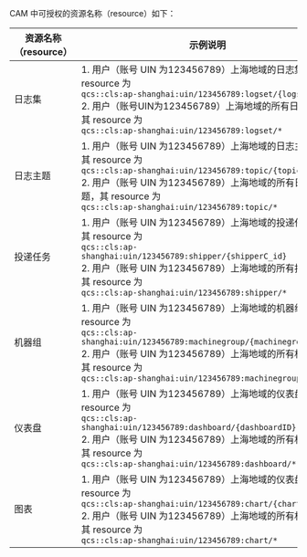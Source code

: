CAM 中可授权的资源名称（resource）如下：

| 资源名称（resource） | 示例说明                                                     |
| -------------------- | ------------------------------------------------------------ |
| 日志集               | 1. 用户（账号 UIN 为123456789）上海地域的日志集 A，其 resource 为<br/>`qcs::cls:ap-shanghai:uin/123456789:logset/{logsetA_id}`<br/>2. 用户（账号UIN为123456789）上海地域的所有日志集 ，其 resource 为<br/>`qcs::cls:ap-shanghai:uin/123456789:logset/*` |
| 日志主题             | 1. 用户（账号 UIN 为123456789）上海地域的日志主题 B，其 resource 为<br/>`qcs::cls:ap-shanghai:uin/123456789:topic/{topicB_id}`<br/>2. 用户（账号 UIN 为123456789）上海地域的所有日志主题，其 resource 为<br/>`qcs::cls:ap-shanghai:uin/123456789:topic/*` |
| 投递任务             | 1. 用户（账号 UIN 为123456789）上海地域的投递任务 C，其 resource 为 <br/>`qcs::cls:ap-shanghai:uin/123456789:shipper/{shipperC_id}`<br/>2. 用户（账号 UIN 为123456789）上海地域的所有投递任务其 resource 为<br/>`qcs::cls:ap-shanghai:uin/123456789:shipper/*` |
| 机器组               | 1. 用户（账号 UIN 为123456789）上海地域的机器组 D，其 resource 为 <br/>`qcs::cls:ap-shanghai:uin/123456789:machinegroup/{machinegroupD_id}`<br/>2. 用户（账号 UIN 为123456789）上海地域的所有机器组，其 resource 为<br/>`qcs::cls:ap-shanghai:uin/123456789:machinegroup/*` |
| 仪表盘               | 1. 用户（账号 UIN 为123456789）上海地域的仪表盘E，其 resource 为 <br/>`qcs::cls:ap-shanghai:uin/123456789:dashboard/{dashboardID}`<br/>2. 用户（账号 UIN 为123456789）上海地域的所有机器组，其 resource 为<br/>`qcs::cls:ap-shanghai:uin/123456789:dashboard/*` |
| 图表                 | 1. 用户（账号 UIN 为123456789）上海地域的仪表盘E，其 resource 为 <br/>`qcs::cls:ap-shanghai:uin/123456789:chart/{chartID}`<br/>2. 用户（账号 UIN 为123456789）上海地域的所有机器组，其 resource 为<br/>`qcs::cls:ap-shanghai:uin/123456789:chart/*` |

